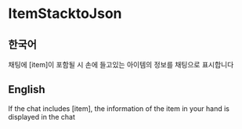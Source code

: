 # ItemStacktoJson
## 한국어
채팅에 [item]이 포함될 시 손에 들고있는 아이템의 정보를 채팅으로 표시합니다
## English
If the chat includes [item], the information of the item in your hand is displayed in the chat
